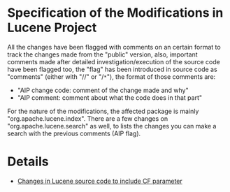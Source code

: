 # Specification of the Modifications in Lucene Project #

All the changes have been flagged with comments on an certain format to track the changes made from the "public" version, also, important comments made after detailed investigation/execution of the source code have been flagged too, the "flag" has been introduced in source code as "comments" (either with "//" or "/`*`"), the format of those comments are:

  * "AIP change code: comment of the change made and why"
  * "AIP comment: comment about what the code does in that part"

For the nature of the modifications, the affected package is mainly "org.apache.lucene.index". There are a few changes on "org.apache.lucene.search" as well, to lists the changes you can make a search with the previous comments (AIP flag).

# Details #

  * [Changes in Lucene source code to include CF parameter](http://docs.google.com/View?id=dgjkgr6b_125cwqvb8cs)